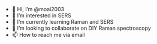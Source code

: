 - 👋 Hi, I’m @moai2003
- 👀 I’m interested in SERS
- 🌱 I’m currently learning Raman and SERS
- 💞️ I’m looking to collaborate on DIY Raman spectroscopy
- 📫 How to reach me via email

<!---
moai2003/moai2003 is a ✨ special ✨ repository because its `README.md` (this file) appears on your GitHub profile.
You can click the Preview link to take a look at your changes.
--->
